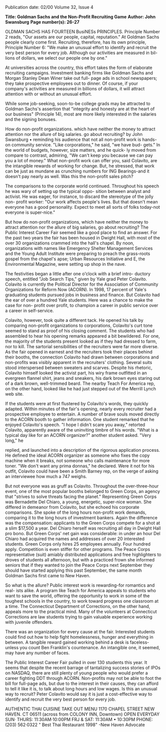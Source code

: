 Publication date: 02/00
Volume 32, Issue 4

**Title: Goldman Sachs and the Non-Profit Recruiting Game**
**Author: John Swansburg**
**Page number(s): 26-27**

OLDMAN SACHS HAS 
FOURTEEN BusiNESs PRINCIPLES. 
Principle Number 2 reads, "Our assets are our people, capital, 
reputation." At Goldman Sachs people clearly come first. 
Recruiting, therefore, has its own principle, Principle Number 6: 
"We make an unusual effort to identify and recruit the very best 
person for every job. Although our activities are measured in bil-
lions of dollars, we select our people one by one." 

At universities across the country, this effort takes the form of 
elaborate recruiting campaigns. Investment banking firms like 
Goldman Sachs and Morgan Stanley Dean Winer take out full-
page ads in school newspapers; they take prospective employees out
to dinner. Of course, if your company's activities 
are measured in billions of dollars, it will attract 
attention with or without an unusual effort. 

While some job-seeking, soon-to-be college grads 
may be attracted to Goldman Sachs's assertion 
that "integrity and honesty are at the heart of our 
business" (Principle 14), most are more likely 
interested in the salaries and the signing bonuses. 

How do non-profit 
organizations. which 
have neither the 
money to attract 
attention nor the 
allure of big salaries. 
go about recruiting? 
by John Swansburg 
• 
reminding his audience that not all non-profit work is hands-on 
community service. "Like corporations," he said, "we have bud-
gets." In the world of budgets, however, size matters, and he quick-
ly moved from compare to contrast, admiring, "We can't keep you 
because we can pay you a lot of money." What non-profit work can 
offer you, said Colavito, are the intangible rewards of working for 
change. But, he stressed, that work can be just as mundane as 
crunching numbers for ING Bearings-and it doesn't pay nearly as 
well. Was this the non-profit sales pitch? 

The comparisons to the corporate world continued. 
Throughout his speech he was wary of setting up the typical oppo-
sition between analyst and activist. He was eager, for 
instance, to discard the stereotype of the jolly non-
profit worker: "Our work affects people's lives. But 
that doesn't mean everyone has a good personality. 
Expect to meet all sorts of folks today-not everyone 
is super-nice." 

But how do non-profit organizations, which 
have neither the money to attract attention nor 
the allure of big salaries, go about recruiting? The 
Public Interest Career Fair seemed like a good 
place to find an answer. For the past two years the fair has been 
housed in Dwight Hall, with most of the over 30 organizations 
crammed into the hall's chapel. By noon, organizations with names 
like Emergency Shelter Management Services and the Young Adult 
Institute were preparing to preach the grass-roots gospel from the 
chapel's apse; Urban Resources Initiative and E, the Environmental 
Magazine, were setting up shop in the nave. 

The festivities began a little after one o'clock with a brief intro-
ductory speech, entitled "Job Search Tips," given by Yale grad Peter 
Colavito. Colavito is currently the Political Director for the 
Association of Community Organizations for Reform Now 
(ACORN). In 1998, 17 percent of Yale's graduating students pursued 
jobs in business and finance. But Colavito had the ear of over a 
hundred Yale students. Here was a chance to make the case for non-
profit over profit, to champion a career in public service over a 
career in self-service. 

Colavito, however, took quite a different tack. He opened his 
talk by comparing non-profit organizations to corporations, 
Colavito's curt tone seemed to stand as proof of 
his closing comment. The students who had assembled to hear his opening remarks appeared a bit bewildered. For one, the majority of the students present 
looked as if they had dressed to farm, nor to kill. The 
sartorial sensibilities of the recruiters were far more 
diverse. As the fair opened in earnest and the recruiters took their 
places behind their booths, the connection Colavito had drawn 
between corporations and non-profits was visibly apparent in the 
recruiters' clothing. Several suits stood interspersed between 
sweaters and scarves. Despite his rhetoric, Colavito himself looked 
the activist part, his wiry frame outfitted in an evergreen flannel 
shirt, jeans and sneakers, his dark brown eyes staring out of a dark 
brown, well-trimmed beard. The nearby Teach For America rep, on 
the other hand, looked like he had just stepped out of the Merrill 
Lynch web site. 

If the students were at first flustered by Colavito's words, they 
quickly adapted. Within minutes of the fair's opening, nearly every 
recruiter had a prospective employee to entertain. A number of 
brave souls moved directly to the ACORN booth to gather information. One student remarked that he enjoyed Colavito's speech. "I 
hope I didn't scare you away," retorted Colavito, apparently aware 
of the uninviting timbre of his words. "What is a typical day like for 
an ACORN organizer?" another student asked. "Very long," he 


replied, and launched into a description of 
the rigorous application process. He 
defined the ideal ACORN organizer as someone who fixes the copy machine when it 
breaks, not someone who calls maintenance for more toner. "We don't want any 
prima donnas," he declared. Were it not for 
his outfit, Colavito could have been a 
Smith Barney rep, on the verge of asking an 
interviewee how much a 747 weighs. 

But not everyone was as gruff as 
Colavito. Throughout the over-three-hour 
event, one of the most popular booths 
belonged to Green Corps, an agency that 
"strives to solve threats facing the planet." 
Representing Green Corps was Bernadette 
Del Chiaro, a young, energetic, super-nice 
woman. She differed in demeanor from 
Colavito, but she echoed his corporate 
comparisons. She spoke of the long hours 
non-profit work demands, comparing it to 
the long hours of investment bankers. Again the difference was the compensation: applicants 
to the Green Corps compete for a shot at a 
slim $17,500 a year. Del Chiaro herself was 
recruiting all day in Dwight Hall pro bono. 
But Green Corps' net gain was considerable: in under an hour Del Chiaro had 
acquired the names and addresses of over 
20 interested students. Green Corps only 
hires 25 employees annually. Four hundred 
apply. Competition is even stiffer for other 
programs. The Peace Corps representative 
(suit) amiably distributed applications and 
free highlighters to droves of students all 
afternoon, but with a practiced frown she 
informed seniors that if they wanted to join 
the Peace Corps next September they 
should have started applying this past 
September, the same month Goldman 
Sachs first came to New Haven. 

So what is the allure? Public interest 
work is rewarding-for romantics and real-
ists alike. A program like Teach for America 
appeals to students who want to save the 
world, offering the opportunity to work in 
some of the toughest schools in the country, to work toward progress one classroom 
at a time. The Connecticut Department of 
Corrections, on the other hand, appeals 
more to the practical mind. Many of the 
volunteers at Connecticut Corrections are 
law students trying to gain valuable experience working with juvenile offenders. 

There was an organization for every cause 
at the fair. Interested students could find 
out how to help fight homelessness, hunger 
and everything in between. A tangible 
reward gained working behind a desk is 
faceless-unless you count Ben Franklin's 
countenance. An intangible one, it seemed, 
may have any number of faces. 

The Public Interest Career Fair pulled 
in over 130 students this year. It seems that 
despite the recent barrage of tantalizing 
success stories of IPOs on NASDAQ, there are 
still plenty of young people who would 
prefer a career fighting DDT through 
ACORN. Non-profits may not be able to 
foot the bill for full-page ads, but due to 
the interest in their causes, they can afford 
to tell it like it is, to talk about long hours 
and low wages. Is this an unusual way to 
recruit? Peter Colavito would say it is just a 
cost-effective way to identify and recruit 
the very best person for every job. 


AUTHENTIC THAI CUISINE 
TAKE OUT MENU 
1170 CHAPEL STREET 
NEW HAVEN. CT 06511 
(across from COLONY INN, Downtown) 
OPEN EVERYDAY 
SUN· THURS: 11:30AM·10:00PM 
FRJ & SAT: 11:30AM • 10:30PM 
PHONE: (203) 562·0322 
" Best Thai Restaurant 1998" 
-New Haven Advocate